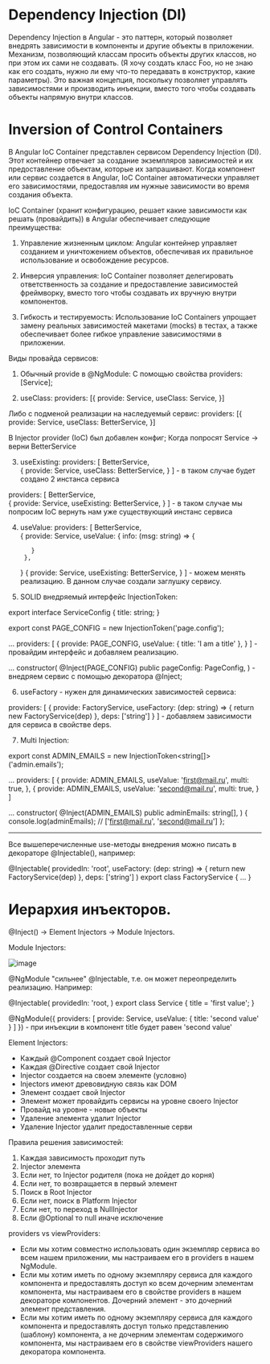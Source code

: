 # Dependency Injection (DI) 
Dependency Injection в Angular - это паттерн, который позволяет внедрять зависимости в компоненты и другие объекты в приложении. Механизм, позволяющий классам просить объекты других классов, но при этом их сами не создавать. (Я хочу создать класс Foo, но не знаю как его создать, нужно ли ему что-то передавать в конструктор, какие параметры). Это важная концепция, поскольку позволяет управлять зависимостями и производить инъекции, вместо того чтобы создавать объекты напрямую внутри классов.

# Inversion of Control Containers 
В Angular IoC Container представлен сервисом Dependency Injection (DI). Этот контейнер отвечает за создание экземпляров зависимостей и их предоставление объектам, которые их запрашивают. Когда компонент или сервис создается в Angular, IoC Container автоматически управляет его зависимостями, предоставляя им нужные зависимости во время создания объекта.

IoC Container (хранит конфигурацию, решает какие зависимости как решать (провайдить)) в Angular обеспечивает следующие преимущества:

1. Управление жизненным циклом: Angular контейнер управляет созданием и уничтожением объектов, обеспечивая их правильное использование и освобождение ресурсов.

2. Инверсия управления: IoC Container позволяет делегировать ответственность за создание и предоставление зависимостей фреймворку, вместо того чтобы создавать их вручную внутри компонентов.

3. Гибкость и тестируемость: Использование IoC Containers упрощает замену реальных зависимостей макетами (mocks) в тестах, а также обеспечивает более гибкое управление зависимостями в приложении.

Виды провайда сервисов:
1. Обычный provide в @NgModule:
  С помощью свойства providers: [Service];

2. useClass:
  providers: [{
    provide: Service,
    useClass: Service,
  }]

  Либо с подменой реализации на наследуемый сервис:
  providers: [{
    provide: Service,
    useClass: BetterService,
  }]

В Injector provider (IoC) был добавлен конфиг;
Когда попросят Service -> верни BetterService

3. useExisting:
  providers: [
    BetterService,  
    {
      provide: Service,
      useClass: BetterService,
    }
  ] - в таком случае будет создано 2 инстанса сервиса

  providers: [
    BetterService,  
    {
      provide: Service,
      useExisting: BetterService,
    }
  ] - в таком случае мы попросим IoC вернуть нам уже существующий инстанс сервиса

4. useValue:
  providers: [
      BetterService,  
      {
        provide: Service,
        useValue: {
          info: (msg: string) => {

          }
        },
      }
      {
        provide: Service,
        useExisting: BetterService,
      }
  ] - можем менять реализацию. В данном случае создали заглушку сервису.

5. SOLID внедряемый интерфейс InjectionToken:

  export interface ServiceConfig {
    title: string;
  }

  export const PAGE_CONFIG = new InjectionToken<PageConfig>('page.config');

  ...
  providers: [ 
    {
      provide: PAGE_CONFIG,
      useValue: {
        title: 'I am a title'
      },
    }
  ] - провайдим интерфейс и добавляем реализацию.


  ...
  constructor(
    @Inject(PAGE_CONFIG) public pageConfig: PageConfig, 
  ) - внедряем сервис с помощью декоратора @Inject;

6. useFactory - нужен для динамических зависимостей сервиса:

  providers: [ 
    {
      provide: FactoryService,
      useFactory: (dep: string) => {
        return new FactoryService(dep)
      },
      deps: ['string']
    }
  ] - добавляем зависимости для сервиса в свойстве deps.

7. Multi Injection:

  export const ADMIN_EMAILS = new InjectionToken<string[]>('admin.emails');

  ...
  providers: [ 
    {
      provide: ADMIN_EMAILS,
      useValue: 'first@mail.ru',
      multi: true,
    },
    {
      provide: ADMIN_EMAILS,
      useValue: 'second@mail.ru',
      multi: true,
    }
  ]

  ...
  constructor(
    @Inject(ADMIN_EMAILS) public adminEmails: string[], 
  ) {
    console.log(adminEmails); // ['first@mail.ru', 'second@mail.ru']
  };



----------------------------------------------------------

Все вышеперечисленные use-методы внедрения можно писать в декораторе @Injectable(), например:

@Injectable(
  providedIn: 'root',
  useFactory: (dep: string) => {
    return new FactoryService(dep)
  },
  deps: ['string']
)
export class FactoryService {
  ...
}


# Иерархия инъекторов.

@Inject() -> Element Injectors -> Module Injectors.

Module Injectors:

![image](https://github.com/an-helper/DI/assets/152205791/6f334dcb-9832-4a21-b2ae-38d1e5709d21)

@NgModule "сильнее" @Injectable, т.е. он может переопределить реализацию.
Например:

@Injectable(
  providedIn: 'root,
)
export class Service {
  title = 'first value';
}


@NgModule({
  providers: [
    provide: Service,
    useValue: {
      title: 'second value'
    }
  ]
}) - при инъекции в компонент title будет равен 'second value'


Element Injectors:

- Каждый @Component создает свой Injector
- Каждая @Directive создает свой Injector
- Injector создается на своем элементе (условно)
- Injectors имеют древовидную связь как DOM
- Элемент создает свой Injector
- Элемент может провайдить сервисы на уровне своего Injector
- Провайд на уровне - новые объекты
- Удаление элемента удалит Injector
- Удаление Injector удалит предоставленные серви

Правила решения зависимостей:

1) Каждая зависимость проходит путь
2) Injector элемента
3) Если нет, то Injector родителя (пока не дойдет до корня)
4) Если нет, то возвращается в первый элемент
5) Поиск в Root Injector
6) Если нет, поиск в Platform Injector
7) Если нет, то переход в NullInjector
8) Если @Optional то null иначе исключение

providers vs viewProviders:

- Если мы хотим совместно использовать один экземпляр сервиса во всем нашем приложении, мы настраиваем его в providers в нашем NgModule.
- Если мы хотим иметь по одному экземпляру сервиса для каждого компонента и предоставлять доступ ко всем дочерним элементам компонента, мы настраиваем его в свойстве providers в нашем декораторе компонентов. Дочерний элемент - это дочерний элемент представления.
- Если мы хотим иметь по одному экземпляру сервиса для каждого компонента и предоставлять доступ только представлению (шаблону) компонента, а не дочерним элементам содержимого компонента, мы настраиваем его в свойстве viewProviders нашего декоратора компонента.
